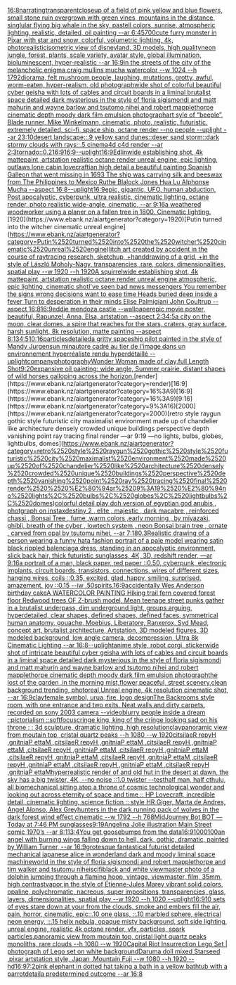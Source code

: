 [16:8](https://www.ebank.nz/aiartgenerator?category=16%3A8)[narrating](https://www.ebank.nz/aiartgenerator?category=narrating)[transparent](https://www.ebank.nz/aiartgenerator?category=transparent)[closeup of a field of pink yellow and blue flowers, small stone ruin overgrown with green vines, mountains in the distance, singlular flying big whale in the sky, pastell colors, sunrise, atmospheric lighting, realistic, detailed, oil painting --ar 6:4](https://www.ebank.nz/aiartgenerator?category=closeup%2520of%2520a%2520field%2520of%2520pink%2520yellow%2520and%2520blue%2520flowers%2C%2520small%2520stone%2520ruin%2520overgrown%2520with%2520green%2520vines%2C%2520mountains%2520in%2520the%2520distance%2C%2520singlular%2520flying%2520big%2520whale%2520in%2520the%2520sky%2C%2520pastell%2520colors%2C%2520sunrise%2C%2520atmospheric%2520lighting%2C%2520realistic%2C%2520detailed%2C%2520oil%2520painting%2520--ar%25206%3A4)[5700](https://www.ebank.nz/aiartgenerator?category=5700)[cute furry monster in Pixar with star and snow, colorful, volumetric lighting, 4k, photorealistic](https://www.ebank.nz/aiartgenerator?category=cute%2520furry%2520monster%2520in%2520Pixar%2520with%2520star%2520and%2520snow%2C%2520colorful%2C%2520volumetric%2520lighting%2C%25204k%2C%2520photorealistic)[isometric view of disneyland, 3D models, high quality](https://www.ebank.nz/aiartgenerator?category=isometric%2520view%2520of%2520disneyland%2C%25203D%2520models%2C%2520high%2520quality)[neon jungle, forest, plants, scale variety, avatar style, global illumination, bioluminescent, hyper-realistic --ar 16:9](https://www.ebank.nz/aiartgenerator?category=neon%2520jungle%2C%2520forest%2C%2520plants%2C%2520scale%2520variety%2C%2520avatar%2520style%2C%2520global%2520illumination%2C%2520bioluminescent%2C%2520hyper-realistic%2520--ar%252016%3A9)[in the streets of the city of the melancholic enigma craig mullins mucha watercolor --w 1024 --h 1792](https://www.ebank.nz/aiartgenerator?category=in%2520the%2520streets%2520of%2520the%2520city%2520of%2520the%2520melancholic%2520enigma%2520craig%2520mullins%2520mucha%2520watercolor%2520--w%25201024%2520--h%25201792)[diorama, felt mushroom people, laughing, mutations, grotty, awful, worm-eaten, hyper-realism, old photograph](https://www.ebank.nz/aiartgenerator?category=diorama%2C%2520felt%2520mushroom%2520people%2C%2520laughing%2C%2520mutations%2C%2520grotty%2C%2520awful%2C%2520worm-eaten%2C%2520hyper-realism%2C%2520old%2520photograph)[wide shot of colorful beautiful cyber geisha with lots of cables and circuit boards in a liminal brutalist space detailed dark mysterious in the style of floria sigismondi and matt mahurin and wayne barlow and tsutomo nihei and robert mapplethorpe cinematic depth moody dark film emulsion photograph](https://www.ebank.nz/aiartgenerator?category=wide%2520shot%2520of%2520colorful%2520beautiful%2520cyber%2520geisha%2520with%2520lots%2520of%2520cables%2520and%2520circuit%2520boards%2520in%2520a%2520liminal%2520brutalist%2520space%2520detailed%2520dark%2520mysterious%2520in%2520the%2520style%2520of%2520floria%2520sigismondi%2520and%2520matt%2520mahurin%2520and%2520wayne%2520barlow%2520and%2520tsutomo%2520nihei%2520and%2520robert%2520mapplethorpe%2520cinematic%2520depth%2520moody%2520dark%2520film%2520emulsion%2520photograph)[art syle of “beeple”, Blade runner, Mike Winkelmann, cinematic, photo, realistic, futuristic, extremely detailed, sci-fi, space ship, octane render --no people --uplight --ar 23:10](https://www.ebank.nz/aiartgenerator?category=art%2520syle%2520of%2520%E2%80%9Cbeeple%E2%80%9D%2C%2520Blade%2520runner%2C%2520Mike%2520Winkelmann%2C%2520cinematic%2C%2520photo%2C%2520realistic%2C%2520futuristic%2C%2520extremely%2520detailed%2C%2520sci-fi%2C%2520space%2520ship%2C%2520octane%2520render%2520--no%2520people%2520--uplight%2520--ar%252023%3A10)[desert landscape::.9 yellow sand dunes::deser sand storm::dark stormy clouds with rays::.5 cinema4d c4d render --ar 2:3](https://www.ebank.nz/aiartgenerator?category=desert%2520landscape%3A%3A.9%2520yellow%2520sand%2520dunes%3A%3Adeser%2520sand%2520storm%3A%3Adark%2520stormy%2520clouds%2520with%2520rays%3A%3A.5%2520cinema4d%2520c4d%2520render%2520--ar%25202%3A3)[tornado::0.2](https://www.ebank.nz/aiartgenerator?category=tornado%3A%3A0.2)[16:9](https://www.ebank.nz/aiartgenerator?category=16%3A9)[16:9](https://www.ebank.nz/aiartgenerator?category=16%3A9)[--uplight](https://www.ebank.nz/aiartgenerator?category=--uplight)[16:9](https://www.ebank.nz/aiartgenerator?category=16%3A9)[Edlin](https://www.ebank.nz/aiartgenerator?category=Edlin)[wide establishing shot, 4k mattepaint, artstation realistic octane render unreal engine, epic lighting, outlaws lone cabin lovecraftian high detail a beautiful painting Spanish Galleon that went missing in 1693 The ship was carrying silk and beeswax from The Philippines to Mexico Ruthe Blalock Jones Hua Lu  Alphonse Mucha --aspect 16:8](https://www.ebank.nz/aiartgenerator?category=wide%2520establishing%2520shot%2C%25204k%2520mattepaint%2C%2520artstation%2520realistic%2520octane%2520render%2520unreal%2520engine%2C%2520epic%2520lighting%2C%2520outlaws%2520lone%2520cabin%2520lovecraftian%2520high%2520detail%2520a%2520beautiful%2520painting%2520Spanish%2520Galleon%2520that%2520went%2520missing%2520in%25201693%2520The%2520ship%2520was%2520carrying%2520silk%2520and%2520beeswax%2520from%2520The%2520Philippines%2520to%2520Mexico%2520Ruthe%2520Blalock%2520Jones%2520Hua%2520Lu%2520%2520Alphonse%2520Mucha%2520--aspect%252016%3A8)[--uplight](https://www.ebank.nz/aiartgenerator?category=--uplight)[16:9](https://www.ebank.nz/aiartgenerator?category=16%3A9)[epic, gigantic, UFO, human abduction, Post apocalyptic, cyberpunk, ultra realistic, cinematic lighting, octane render, photo realistic wide-angle, cinematic, --ar 9:16](https://www.ebank.nz/aiartgenerator?category=epic%2C%2520gigantic%2C%2520UFO%2C%2520human%2520abduction%2C%2520Post%2520apocalyptic%2C%2520cyberpunk%2C%2520ultra%2520realistic%2C%2520cinematic%2520lighting%2C%2520octane%2520render%2C%2520photo%2520realistic%2520wide-angle%2C%2520cinematic%2C%2520--ar%25209%3A16)[a weathered woodworker using a planer on a fallen tree in 1800. Cinematic lighting.](https://www.ebank.nz/aiartgenerator?category=a%2520weathered%2520woodworker%2520using%2520a%2520planer%2520on%2520a%2520fallen%2520tree%2520in%25201800.%2520Cinematic%2520lighting.)[1920](https://www.ebank.nz/aiartgenerator?category=1920)[Putin turned into the witcher cinematic unreal engine](https://www.ebank.nz/aiartgenerator?category=Putin%2520turned%2520into%2520the%2520witcher%2520cinematic%2520unreal%2520engine)[litch art created by accident in the course of raytracing research, sketchup, +handdrawing of a grid, +in the style of László Moholy-Nagy, transparencies, rare, colors, dimensionalities, spatial play --w 1920 --h 1920](https://www.ebank.nz/aiartgenerator?category=litch%2520art%2520created%2520by%2520accident%2520in%2520the%2520course%2520of%2520raytracing%2520research%2C%2520sketchup%2C%2520%2Bhanddrawing%2520of%2520a%2520grid%2C%2520%2Bin%2520the%2520style%2520of%2520L%C3%A1szl%C3%B3%2520Moholy-Nagy%2C%2520transparencies%2C%2520rare%2C%2520colors%2C%2520dimensionalities%2C%2520spatial%2520play%2520--w%25201920%2520--h%25201920)[A squirrel](https://www.ebank.nz/aiartgenerator?category=A%2520squirrel)[wide establishing shot, 4k mattepaint, artstation  realistic octane render unreal engine atmospheric, epic lighting, cinematic shotI've seen bad news messengers  You remember the signs wrong decisions  want to ease time Heads buried deep inside a fever Turn to desperation in their minds Elise Palmigiani John Coultrup --aspect 16:8](https://www.ebank.nz/aiartgenerator?category=wide%2520establishing%2520shot%2C%25204k%2520mattepaint%2C%2520artstation%2520%2520realistic%2520octane%2520render%2520unreal%2520engine%2520atmospheric%2C%2520epic%2520lighting%2C%2520cinematic%2520shotI%27ve%2520seen%2520bad%2520news%2520messengers%2520%2520You%2520remember%2520the%2520signs%2520wrong%2520decisions%2520%2520want%2520to%2520ease%2520time%2520Heads%2520buried%2520deep%2520inside%2520a%2520fever%2520Turn%2520to%2520desperation%2520in%2520their%2520minds%2520Elise%2520Palmigiani%2520John%2520Coultrup%2520--aspect%252016%3A8)[16:9](https://www.ebank.nz/aiartgenerator?category=16%3A9)[eddie mendoza castle --wallpaper](https://www.ebank.nz/aiartgenerator?category=eddie%2520mendoza%2520castle%2520--wallpaper)[epic movie poster, beautiful, Rapunzel, Anna, Elsa, artstation --aspect 2:3](https://www.ebank.nz/aiartgenerator?category=epic%2520movie%2520poster%2C%2520beautiful%2C%2520Rapunzel%2C%2520Anna%2C%2520Elsa%2C%2520artstation%2520--aspect%25202%3A3)[4:5](https://www.ebank.nz/aiartgenerator?category=4%3A5)[a city on the moon, clear domes, a spire that reaches for the stars, craters, gray surface, harsh sunlight, 8k resolution, matte painting --aspect 8:13](https://www.ebank.nz/aiartgenerator?category=a%2520city%2520on%2520the%2520moon%2C%2520clear%2520domes%2C%2520a%2520spire%2520that%2520reaches%2520for%2520the%2520stars%2C%2520craters%2C%2520gray%2520surface%2C%2520harsh%2520sunlight%2C%25208k%2520resolution%2C%2520matte%2520painting%2520--aspect%25208%3A13)[4:5](https://www.ebank.nz/aiartgenerator?category=4%3A5)[10:16](https://www.ebank.nz/aiartgenerator?category=10%3A16)[particles](https://www.ebank.nz/aiartgenerator?category=particles)[detailed](https://www.ebank.nz/aiartgenerator?category=detailed)[a gritty spaceship pilot painted in the style of Mandy Jurgens](https://www.ebank.nz/aiartgenerator?category=a%2520gritty%2520spaceship%2520pilot%2520painted%2520in%2520the%2520style%2520of%2520Mandy%2520Jurgens)[un minautore cadré au tier de l'image dans un environnement hyperréaliste rendu hyperdétaillé --uplight](https://www.ebank.nz/aiartgenerator?category=un%2520minautore%2520cadr%C3%A9%2520au%2520tier%2520de%2520l%27image%2520dans%2520un%2520environnement%2520hyperr%C3%A9aliste%2520rendu%2520hyperd%C3%A9taill%C3%A9%2520--uplight)[company](https://www.ebank.nz/aiartgenerator?category=company)[photography](https://www.ebank.nz/aiartgenerator?category=photography)[Wonder Woman,made of clay,full Length Shot](https://www.ebank.nz/aiartgenerator?category=Wonder%2520Woman%2Cmade%2520of%2520clay%2Cfull%2520Length%2520Shot)[9:20](https://www.ebank.nz/aiartgenerator?category=9%3A20)[expansive oil painting: wide angle,  Summer prairie. distant shapes of wild horses galloping across the horizon.](https://www.ebank.nz/aiartgenerator?category=expansive%2520oil%2520painting%3A%2520wide%2520angle%2C%2520%2520Summer%2520prairie.%2520distant%2520shapes%2520of%2520wild%2520horses%2520galloping%2520across%2520the%2520horizon.)[render](https://www.ebank.nz/aiartgenerator?category=render)[16:9](https://www.ebank.nz/aiartgenerator?category=16%3A9)[16:9](https://www.ebank.nz/aiartgenerator?category=16%3A9)[9:16](https://www.ebank.nz/aiartgenerator?category=9%3A16)[2000](https://www.ebank.nz/aiartgenerator?category=2000)[retro style raygun gothic style futuristic city maximalist environment made up of chandelier like architecture densely crowded unique buildings perspective depth vanishing point ray tracing final render  —ar 9:19 —no lights, bulbs, globes, lightbulbs, domes](https://www.ebank.nz/aiartgenerator?category=retro%2520style%2520raygun%2520gothic%2520style%2520futuristic%2520city%2520maximalist%2520environment%2520made%2520up%2520of%2520chandelier%2520like%2520architecture%2520densely%2520crowded%2520unique%2520buildings%2520perspective%2520depth%2520vanishing%2520point%2520ray%2520tracing%2520final%2520render%2520%2520%E2%80%94ar%25209%3A19%2520%E2%80%94no%2520lights%2C%2520bulbs%2C%2520globes%2C%2520lightbulbs%2C%2520domes)[colorful detail play doh version of egyptian god anubis , photgraph on instax](https://www.ebank.nz/aiartgenerator?category=colorful%2520detail%2520play%2520doh%2520version%2520of%2520egyptian%2520god%2520anubis%2520%2C%2520photgraph%2520on%2520instax)[destiny 2 , elite , majestic , dark macabre  , reinforced chassi ,  Bonsai Tree , fume ,warm colors ,early morning  , by miyazaki, ghibli, breath of the cyber , lowtech system , neon Bonsai brain tree , ornate , carved from opal by tsutomu nihei, --ar 7:18](https://www.ebank.nz/aiartgenerator?category=destiny%25202%2520%2C%2520elite%2520%2C%2520majestic%2520%2C%2520dark%2520macabre%2520%2520%2C%2520reinforced%2520chassi%2520%2C%2520%2520Bonsai%2520Tree%2520%2C%2520fume%2520%2Cwarm%2520colors%2520%2Cearly%2520morning%2520%2520%2C%2520by%2520miyazaki%2C%2520ghibli%2C%2520breath%2520of%2520the%2520cyber%2520%2C%2520lowtech%2520system%2520%2C%2520neon%2520Bonsai%2520brain%2520tree%2520%2C%2520ornate%2520%2C%2520carved%2520from%2520opal%2520by%2520tsutomu%2520nihei%2C%2520--ar%25207%3A18)[0.3](https://www.ebank.nz/aiartgenerator?category=0.3)[Realistic drawing of a person wearing a funny hat](https://www.ebank.nz/aiartgenerator?category=Realistic%2520drawing%2520of%2520a%2520person%2520wearing%2520a%2520funny%2520hat)[a fashion portrait of a pale model wearing satin black rippled balenciaga dress, standing in an apocalyptic environment, slick back hair, thick futuristic sunglasses, 4K, 3D, redshift render, —ar 9:16](https://www.ebank.nz/aiartgenerator?category=a%2520fashion%2520portrait%2520of%2520a%2520pale%2520model%2520wearing%2520satin%2520black%2520rippled%2520balenciaga%2520dress%2C%2520standing%2520in%2520an%2520apocalyptic%2520environment%2C%2520slick%2520back%2520hair%2C%2520thick%2520futuristic%2520sunglasses%2C%25204K%2C%25203D%2C%2520redshift%2520render%2C%2520%E2%80%94ar%25209%3A16)[a portrait of a man, black paper, red paper ::0.50, cyberpunk, electronic implants, circuit boards, transistors, connections, wires of different sizes, hanging wires, coils ::0.35, excited, glad, happy, smiling, surprised, amazement, joy ::0.15 --iw .50](https://www.ebank.nz/aiartgenerator?category=a%2520portrait%2520of%2520a%2520man%2C%2520black%2520paper%2C%2520red%2520paper%2520%3A%3A0.50%2C%2520cyberpunk%2C%2520electronic%2520implants%2C%2520circuit%2520boards%2C%2520transistors%2C%2520connections%2C%2520wires%2520of%2520different%2520sizes%2C%2520hanging%2520wires%2C%2520coils%2520%3A%3A0.35%2C%2520excited%2C%2520glad%2C%2520happy%2C%2520smiling%2C%2520surprised%2C%2520amazement%2C%2520joy%2520%3A%3A0.15%2520--iw%2520.50)[spirits,](https://www.ebank.nz/aiartgenerator?category=spirits%2C)[16:9](https://www.ebank.nz/aiartgenerator?category=16%3A9)[accidentally Wes Anderson birthday cake](https://www.ebank.nz/aiartgenerator?category=accidentally%2520Wes%2520Anderson%2520birthday%2520cake)[A WATERCOLOR PAINTING Hiking trail fern covered forest floor Redwood trees OF Z-brush model, Mean teenage street punks gather in a brutalist underpass, dim underground light, groups arguing, hyperdetailed, clear shapes, defined shapes, defined faces, symmetrical human anatomy, gouache, Moebius, Liberatore, Ranxerox, Syd Mead, concept art, brutalist architecture, Artstation, 3D modeled figures, 3D modeled background, low angle camera, decompression, Ultra 8k Cinematic Lighting --ar 16:8](https://www.ebank.nz/aiartgenerator?category=A%2520WATERCOLOR%2520PAINTING%2520Hiking%2520trail%2520fern%2520covered%2520forest%2520floor%2520Redwood%2520trees%2520OF%2520Z-brush%2520model%2C%2520Mean%2520teenage%2520street%2520punks%2520gather%2520in%2520a%2520brutalist%2520underpass%2C%2520dim%2520underground%2520light%2C%2520groups%2520arguing%2C%2520hyperdetailed%2C%2520clear%2520shapes%2C%2520defined%2520shapes%2C%2520defined%2520faces%2C%2520symmetrical%2520human%2520anatomy%2C%2520gouache%2C%2520Moebius%2C%2520Liberatore%2C%2520Ranxerox%2C%2520Syd%2520Mead%2C%2520concept%2520art%2C%2520brutalist%2520architecture%2C%2520Artstation%2C%25203D%2520modeled%2520figures%2C%25203D%2520modeled%2520background%2C%2520low%2520angle%2520camera%2C%2520decompression%2C%2520Ultra%25208k%2520Cinematic%2520Lighting%2520--ar%252016%3A8)[--uplight](https://www.ebank.nz/aiartgenerator?category=--uplight)[anime style, robot corgi, sticker](https://www.ebank.nz/aiartgenerator?category=anime%2520style%2C%2520robot%2520corgi%2C%2520sticker)[wide shot of intricate beautiful cyber geisha with lots of cables and circuit boards in a liminal space detailed dark mysterious in the style of floria sigismondi and matt mahurin and wayne barlow and tsutomo nihei and robert mapplethorpe cinematic depth moody dark film emulsion photograph](https://www.ebank.nz/aiartgenerator?category=wide%2520shot%2520of%2520intricate%2520beautiful%2520cyber%2520geisha%2520with%2520lots%2520of%2520cables%2520and%2520circuit%2520boards%2520in%2520a%2520liminal%2520space%2520detailed%2520dark%2520mysterious%2520in%2520the%2520style%2520of%2520floria%2520sigismondi%2520and%2520matt%2520mahurin%2520and%2520wayne%2520barlow%2520and%2520tsutomo%2520nihei%2520and%2520robert%2520mapplethorpe%2520cinematic%2520depth%2520moody%2520dark%2520film%2520emulsion%2520photograph)[the lost of the garden ,in the morning mist,flower,peaceful, street scenery,clean background trending, photoreal,Unreal engine, 4k resolution,cinematic shot, --ar 16:9](https://www.ebank.nz/aiartgenerator?category=the%2520lost%2520of%2520the%2520garden%2520%2Cin%2520the%2520morning%2520mist%2Cflower%2Cpeaceful%2C%2520street%2520scenery%2Cclean%2520background%2520trending%2C%2520photoreal%2CUnreal%2520engine%2C%25204k%2520resolution%2Ccinematic%2520shot%2C%2520--ar%252016%3A9)[clay](https://www.ebank.nz/aiartgenerator?category=clay)[female symbol, urua, fire, logo design](https://www.ebank.nz/aiartgenerator?category=female%2520symbol%2C%2520urua%2C%2520fire%2C%2520logo%2520design)[The Backrooms style room, with one entrance and two exits. Neat walls and dirty carpets. recorded on sony 2003 camera --video](https://www.ebank.nz/aiartgenerator?category=The%2520Backrooms%2520style%2520room%2C%2520with%2520one%2520entrance%2520and%2520two%2520exits.%2520Neat%2520walls%2520and%2520dirty%2520carpets.%2520recorded%2520on%2520sony%25202003%2520camera%2520--video)[blurry people inside a dream ::pictorialism ::softfocus](https://www.ebank.nz/aiartgenerator?category=blurry%2520people%2520inside%2520a%2520dream%2520%3A%3Apictorialism%2520%3A%3Asoftfocus)[cringe king, king of the cringe looking sad on his throne : : 3d sculpture, dramatic lighting, high resolution](https://www.ebank.nz/aiartgenerator?category=cringe%2520king%2C%2520king%2520of%2520the%2520cringe%2520looking%2520sad%2520on%2520his%2520throne%2520%3A%2520%3A%25203d%2520sculpture%2C%2520dramatic%2520lighting%2C%2520high%2520resolution)[clay](https://www.ebank.nz/aiartgenerator?category=clay)[panoramic view from moutain top, cristal quartz peaks --h 1080 --w 1920](https://www.ebank.nz/aiartgenerator?category=panoramic%2520view%2520from%2520moutain%2520top%2C%2520cristal%2520quartz%2520peaks%2520--h%25201080%2520--w%25201920)[citsilaeR repyH ,gnitniaP ettaM ,citsilaeR repyH ,gnitniaP ettaM ,citsilaeR repyH ,gnitniaP ettaM ,citsilaeR repyH ,gnitniaP ettaM ,citsilaeR repyH ,gnitniaP ettaM ,citsilaeR repyH ,gnitniaP ettaM ,citsilaeR repyH ,gnitniaP ettaM ,citsilaeR repyH ,gnitniaP ettaM ,citsilaeR repyH ,gnitniaP ettaM ,citsilaeR repyH ,gnitniaP ettaM](https://www.ebank.nz/aiartgenerator?category=citsilaeR%2520repyH%2520%2CgnitniaP%2520ettaM%2520%2CcitsilaeR%2520repyH%2520%2CgnitniaP%2520ettaM%2520%2CcitsilaeR%2520repyH%2520%2CgnitniaP%2520ettaM%2520%2CcitsilaeR%2520repyH%2520%2CgnitniaP%2520ettaM%2520%2CcitsilaeR%2520repyH%2520%2CgnitniaP%2520ettaM%2520%2CcitsilaeR%2520repyH%2520%2CgnitniaP%2520ettaM%2520%2CcitsilaeR%2520repyH%2520%2CgnitniaP%2520ettaM%2520%2CcitsilaeR%2520repyH%2520%2CgnitniaP%2520ettaM%2520%2CcitsilaeR%2520repyH%2520%2CgnitniaP%2520ettaM%2520%2CcitsilaeR%2520repyH%2520%2CgnitniaP%2520ettaM)[hyperrealistic render of and old hut in the desert at dawn, the sky has a big twister, 4K, --no noise ::1.0 twister --test](https://www.ebank.nz/aiartgenerator?category=hyperrealistic%2520render%2520of%2520and%2520old%2520hut%2520in%2520the%2520desert%2520at%2520dawn%2C%2520the%2520sky%2520has%2520a%2520big%2520twister%2C%25204K%2C%2520--no%2520noise%2520%3A%3A1.0%2520twister%2520--test)[half man, half cthulu, all biomechanical sitting atop a throne of cosmic technological wonder and looking out across eternity of space and time :: HP Lovecraft, incredible detail, cinematic lighting, science fiction :: style HR Giger, Marta de Andres, Angel Alonso, Alex Grey](https://www.ebank.nz/aiartgenerator?category=half%2520man%2C%2520half%2520cthulu%2C%2520all%2520biomechanical%2520sitting%2520atop%2520a%2520throne%2520of%2520cosmic%2520technological%2520wonder%2520and%2520looking%2520out%2520across%2520eternity%2520of%2520space%2520and%2520time%2520%3A%3A%2520HP%2520Lovecraft%2C%2520incredible%2520detail%2C%2520cinematic%2520lighting%2C%2520science%2520fiction%2520%3A%3A%2520style%2520HR%2520Giger%2C%2520Marta%2520de%2520Andres%2C%2520Angel%2520Alonso%2C%2520Alex%2520Grey)[hunters in the dark running pack of wolves in the dark forest wind effect cinematic --w 1792 --h 768](https://www.ebank.nz/aiartgenerator?category=hunters%2520in%2520the%2520dark%2520running%2520pack%2520of%2520wolves%2520in%2520the%2520dark%2520forest%2520wind%2520effect%2520cinematic%2520--w%25201792%2520--h%2520768)[MidJourney Bot BOT  — Today at 7:46 PM sunglasses](https://www.ebank.nz/aiartgenerator?category=MidJourney%2520Bot%2520BOT%2520%2520%E2%80%94%2520Today%2520at%25207%3A46%2520PM%2520sunglasses)[9:19](https://www.ebank.nz/aiartgenerator?category=9%3A19)[Angelina Jolie illustration Main Street comic 1970’s --ar 8:11](https://www.ebank.nz/aiartgenerator?category=Angelina%2520Jolie%2520illustration%2520Main%2520Street%2520comic%25201970%E2%80%99s%2520--ar%25208%3A11)[3:4](https://www.ebank.nz/aiartgenerator?category=3%3A4)[You get goosebumps from the data](https://www.ebank.nz/aiartgenerator?category=You%2520get%2520goosebumps%2520from%2520the%2520data)[16:9](https://www.ebank.nz/aiartgenerator?category=16%3A9)[1000100](https://www.ebank.nz/aiartgenerator?category=1000100)[an angel with burning wings falling down to hell, dark, gothic, dramatic, painted by William Turner, --ar 16:9](https://www.ebank.nz/aiartgenerator?category=an%2520angel%2520with%2520burning%2520wings%2520falling%2520down%2520to%2520hell%2C%2520dark%2C%2520gothic%2C%2520dramatic%2C%2520painted%2520by%2520William%2520Turner%2C%2520--ar%252016%3A9)[grotesque fantastical futurist detailed mechanical japanese alice in wonderland dark and moody liminal space machineworld in the style of floria sigismondi and robert mapplethorpe and tim walker and tsutomu nihei](https://www.ebank.nz/aiartgenerator?category=grotesque%2520fantastical%2520futurist%2520detailed%2520mechanical%2520japanese%2520alice%2520in%2520wonderland%2520dark%2520and%2520moody%2520liminal%2520space%2520machineworld%2520in%2520the%2520style%2520of%2520floria%2520sigismondi%2520and%2520robert%2520mapplethorpe%2520and%2520tim%2520walker%2520and%2520tsutomu%2520nihei)[scifi](https://www.ebank.nz/aiartgenerator?category=scifi)[black and white viewmaster photo of a dolphin jumping through a flaming hoop, vintage, viewmaster, film, 35mm, high contrast](https://www.ebank.nz/aiartgenerator?category=black%2520and%2520white%2520viewmaster%2520photo%2520of%2520a%2520dolphin%2520jumping%2520through%2520a%2520flaming%2520hoop%2C%2520vintage%2C%2520viewmaster%2C%2520film%2C%252035mm%2C%2520high%2520contrast)[vapor,](https://www.ebank.nz/aiartgenerator?category=vapor%2C)[in the style of Étienne-Jules Marey   vibrant solid colors, opaline, polychromatic, nacreous,  super impositions, transparencies, glass, layers, dimensionalities, spatial play --w 1920 --h 1020 --uplight](https://www.ebank.nz/aiartgenerator?category=in%2520the%2520style%2520of%2520%C3%89tienne-Jules%2520Marey%2520%2520%2520vibrant%2520solid%2520colors%2C%2520opaline%2C%2520polychromatic%2C%2520nacreous%2C%2520%2520super%2520impositions%2C%2520transparencies%2C%2520glass%2C%2520layers%2C%2520dimensionalities%2C%2520spatial%2520play%2520--w%25201920%2520--h%25201020%2520--uplight)[16:9](https://www.ebank.nz/aiartgenerator?category=16%3A9)[10 sets of eyes stare down at your from the clouds, smoke and embers fill the air, pain, horror, cinematic, epic](https://www.ebank.nz/aiartgenerator?category=10%2520sets%2520of%2520eyes%2520stare%2520down%2520at%2520your%2520from%2520the%2520clouds%2C%2520smoke%2520and%2520embers%2520fill%2520the%2520air%2C%2520pain%2C%2520horror%2C%2520cinematic%2C%2520epic)[::.10 one glass, ::.10 marbled sphere, electrical neon energy, ::.15 helix nebula, opaque misty background, soft side lighting, unreal engine,  realistic 4k octane render, vfx, particles, spark particles,](https://www.ebank.nz/aiartgenerator?category=%3A%3A.10%2520one%2520glass%2C%2520%3A%3A.10%2520marbled%2520sphere%2C%2520electrical%2520neon%2520energy%2C%2520%3A%3A.15%2520helix%2520nebula%2C%2520opaque%2520misty%2520background%2C%2520soft%2520side%2520lighting%2C%2520unreal%2520engine%2C%2520%2520realistic%25204k%2520octane%2520render%2C%2520vfx%2C%2520particles%2C%2520spark%2520particles%2C)[panoramic view from moutain top, cristal light quartz peaks monoliths, rare clouds --h 1080 --w 1920](https://www.ebank.nz/aiartgenerator?category=panoramic%2520view%2520from%2520moutain%2520top%2C%2520cristal%2520light%2520quartz%2520peaks%2520monoliths%2C%2520rare%2520clouds%2520--h%25201080%2520--w%25201920)[Capital Riot Insurrection Lego Set | photograph of Lego set on white background](https://www.ebank.nz/aiartgenerator?category=Capital%2520Riot%2520Insurrection%2520Lego%2520Set%2520%7C%2520photograph%2520of%2520Lego%2520set%2520on%2520white%2520background)[Daruma doll mixed Starseed ,pixar artstation style, Japan ,Mountain Fuji --w 1080 --h 1920 --hd](https://www.ebank.nz/aiartgenerator?category=Daruma%2520doll%2520mixed%2520Starseed%2520%2Cpixar%2520artstation%2520style%2C%2520Japan%2520%2CMountain%2520Fuji%2520--w%25201080%2520--h%25201920%2520--hd)[16:9](https://www.ebank.nz/aiartgenerator?category=16%3A9)[7:2](https://www.ebank.nz/aiartgenerator?category=7%3A2)[pink elephant in dotted hat taking a bath in a yellow bathtub with a parrot](https://www.ebank.nz/aiartgenerator?category=pink%2520elephant%2520in%2520dotted%2520hat%2520taking%2520a%2520bath%2520in%2520a%2520yellow%2520bathtub%2520with%2520a%2520parrot)[detail](https://www.ebank.nz/aiartgenerator?category=detail)[a predetermined outcome --ar 16:8](https://www.ebank.nz/aiartgenerator?category=a%2520predetermined%2520outcome%2520--ar%252016%3A8)